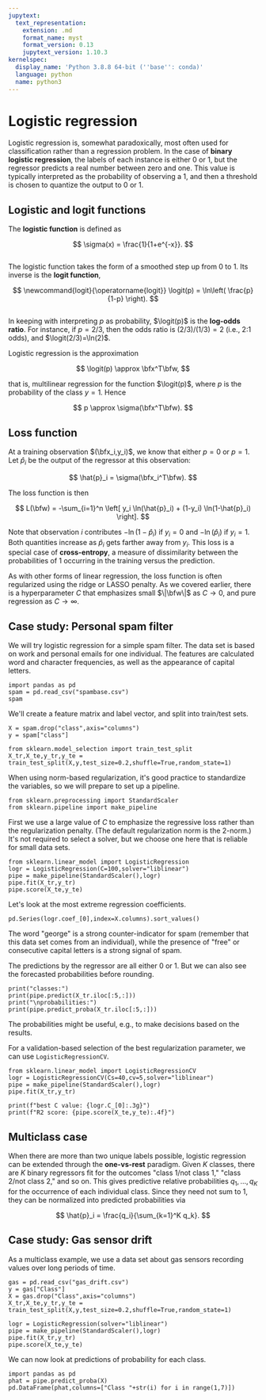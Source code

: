 ```yaml
---
jupytext:
  text_representation:
    extension: .md
    format_name: myst
    format_version: 0.13
    jupytext_version: 1.10.3
kernelspec:
  display_name: 'Python 3.8.8 64-bit (''base'': conda)'
  language: python
  name: python3
---
```


# Logistic regression

Logistic regression is, somewhat paradoxically, most often used for classification rather than a regression problem. In the case of **binary logistic regression**, the labels of each instance is either 0 or 1, but the regressor predicts a real number between zero and one. This value is typically interpreted as the probability of observing a 1, and then a threshold is chosen to quantize the output to 0 or 1.

## Logistic and logit functions

The **logistic function** is defined as

$$
\sigma(x) = \frac{1}{1+e^{-x}}.
$$

```{figure} ../_static/logistic.png
```

The logistic function takes the form of a smoothed step up from 0 to 1. Its inverse is the **logit function**,

$$
\newcommand{logit}{\operatorname{logit}}
\logit(p) = \ln\left( \frac{p}{1-p} \right).
$$

```{figure} ../_static/logit.png
```

In keeping with interpreting $p$ as probability, $\logit(p)$ is the **log-odds ratio**. For instance, if $p=2/3$, then the odds ratio is $(2/3)/(1/3)=2$ (i.e., 2:1 odds), and $\logit(2/3)=\ln(2)$. 

Logistic regression is the approximation

$$
\logit(p) \approx \bfx^T\bfw,
$$

that is, multilinear regression for the function $\logit(p)$, where $p$ is the probability of the class $y=1$. Hence

$$
p \approx \sigma(\bfx^T\bfw).
$$

## Loss function

At a training observation $(\bfx_i,y_i)$, we know that either $p=0$ or $p=1$. Let $\hat{p}_i$ be the output of the regressor at this observation:

$$
\hat{p}_i  = \sigma(\bfx_i^T\bfw).
$$

The loss function is then

$$
L(\bfw) = -\sum_{i=1}^n \left[ y_i \ln(\hat{p}_i) + (1-y_i) \ln(1-\hat{p}_i) \right].
$$

Note that observation $i$ contributes $-\ln(1-\hat{p}_i)$ if $y_i=0$ and $-\ln(\hat{p}_i)$ if $y_i=1$. Both quantities increase as $\hat{p}_i$ gets farther away from $y_i$. This loss is a special case of **cross-entropy**, a measure of dissimilarity between the probabilities of 1 occurring in the training versus the prediction.

As with other forms of linear regression, the loss function is often regularized using the ridge or LASSO penalty. As we covered earlier, there is a hyperparameter $C$ that emphasizes small $\|\bfw\|$ as $C\to 0$, and pure regression as $C\to \infty$. 


## Case study: Personal spam filter

We will try logistic regression for a simple spam filter. The data set is based on work and personal emails for one individual. The features are calculated word and character frequencies, as well as the appearance of capital letters. 

```{code-cell}
import pandas as pd
spam = pd.read_csv("spambase.csv")
spam
```

We'll create a feature matrix and label vector, and split into train/test sets.

```{code-cell}
X = spam.drop("class",axis="columns")
y = spam["class"]

from sklearn.model_selection import train_test_split
X_tr,X_te,y_tr,y_te = train_test_split(X,y,test_size=0.2,shuffle=True,random_state=1)
```

When using norm-based regularization, it's good practice to standardize the variables, so we will prepare to set up a pipeline.

```{code-cell}
from sklearn.preprocessing import StandardScaler
from sklearn.pipeline import make_pipeline
```

First we use a large value of $C$ to emphasize the regressive loss rather than the regularization penalty. (The default regularization norm is the 2-norm.) It's not required to select a solver, but we choose one here that is reliable for small data sets.

```{code-cell}
from sklearn.linear_model import LogisticRegression
logr = LogisticRegression(C=100,solver="liblinear")
pipe = make_pipeline(StandardScaler(),logr)
pipe.fit(X_tr,y_tr)
pipe.score(X_te,y_te)
```

Let's look at the most extreme regression coefficients.

```{code-cell}
pd.Series(logr.coef_[0],index=X.columns).sort_values()
```

The word "george" is a strong counter-indicator for spam (remember that this data set comes from an individual), while the presence of "free" or consecutive capital letters is a strong signal of spam. 

The predictions by the regressor are all either 0 or 1. But we can also see the forecasted probabilities before rounding.

```{code-cell}
print("classes:")
print(pipe.predict(X_tr.iloc[:5,:]))
print("\nprobabilities:")
print(pipe.predict_proba(X_tr.iloc[:5,:]))
```

The probabilities might be useful, e.g., to make decisions based on the results.

For a validation-based selection of the best regularization parameter, we can use `LogisticRegressionCV`.

```{code-cell}
from sklearn.linear_model import LogisticRegressionCV
logr = LogisticRegressionCV(Cs=40,cv=5,solver="liblinear")
pipe = make_pipeline(StandardScaler(),logr)
pipe.fit(X_tr,y_tr)

print(f"best C value: {logr.C_[0]:.3g}")
print(f"R2 score: {pipe.score(X_te,y_te):.4f}")
```

## Multiclass case

When there are more than two unique labels possible, logistic regression can be extended through the **one-vs-rest** paradigm. Given $K$ classes, there are $K$ binary regressors fit for the outcomes "class 1/not class 1," "class 2/not class 2," and so on. This gives predictive relative probabilities $q_1,\ldots,q_K$ for the occurrence of each individual class. Since they need not sum to 1, they can be normalized into predicted probabilities via

$$
\hat{p}_i = \frac{q_i}{\sum_{k=1}^K q_k}.
$$

<!-- 
Another way to convert them is by using a **softmax** function:

$$
p_i = \frac{e^{q_i}}{\sum_{k=1}^K e^{q_k}}.
$$

The softmax exaggerates differences between the $q_i$, making the result closer to a "winner takes all" result.
 -->

## Case study: Gas sensor drift

As a multiclass example, we use a data set about gas sensors recording values over long periods of time.

```{code-cell}
gas = pd.read_csv("gas_drift.csv")
y = gas["Class"]
X = gas.drop("Class",axis="columns")
X_tr,X_te,y_tr,y_te = train_test_split(X,y,test_size=0.2,shuffle=True,random_state=1)

logr = LogisticRegression(solver="liblinear")
pipe = make_pipeline(StandardScaler(),logr)
pipe.fit(X_tr,y_tr)
pipe.score(X_te,y_te)
```

We can now look at predictions of probability for each class.

```{code-cell}
import pandas as pd
phat = pipe.predict_proba(X)
pd.DataFrame(phat,columns=["Class "+str(i) for i in range(1,7)])
```

